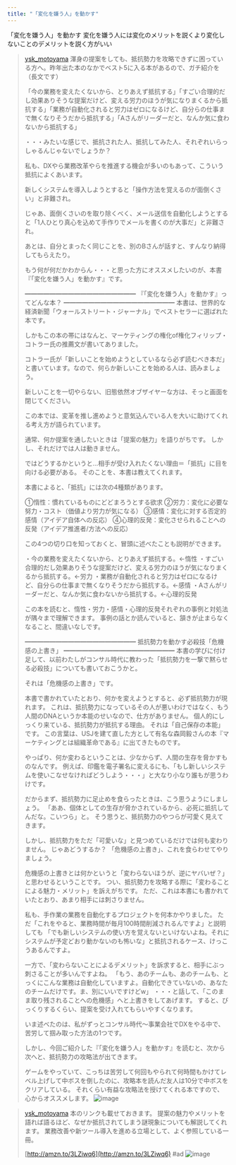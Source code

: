 ```yaml
---
title: "「変化を嫌う人」を動かす"
---
```



「変化を嫌う人」を動かす
変化を嫌う人には変化のメリットを説くより変化しないことのデメリットを説く方がいい

> [ysk_motoyama](https://twitter.com/ysk_motoyama/status/1780536730317459900/photo/1) 渾身の提案をしても、抵抗勢力を攻略できずに困っている方へ。昨年出た本のなかでベスト5に入る本があるので、ガチ紹介を（長文です）
>
>  「今の業務を変えたくないから、とりあえず抵抗する」「すごい合理的だし効果ありそうな提案だけど、変える労力のほうが気になりまくるから抵抗する」「業務が自動化されると労力はゼロになるけど、自分らの仕事まで無くなりそうだから抵抗する」「Aさんがリーダーだと、なんか気に食わないから抵抗する」
>
>  ・・・みたいな感じで、抵抗された人、抵抗してみた人、それぞれいらっしゃるんじゃないでしょうか？
>
>  私も、DXやら業務改革やらを推進する機会が多いのもあって、こういう抵抗によくあいます。
>
>  新しくシステムを導入しようとすると「操作方法を覚えるのが面倒くさい」と非難され。
>
>  じゃあ、面倒くさいのを取り除くべく、メール送信を自動化しようとすると「1人ひとり真心を込めて手作りでメールを書くのが大事だ」と非難され。
>
>  あとは、自分とまったく同じことを、別のBさんが話すと、すんなり納得してもらえたり。
>
>  もう何が何だかわからん・・・と思った方にオススメしたいのが、本書『「変化を嫌う人」を動かす』です。
>
>
>
>  ━━━━━━━━━━━━━━━━━━
>  『「変化を嫌う人」を動かす』ってどんな本？
>  ━━━━━━━━━━━━━━━━━━
>  本書は、世界的な経済新聞「ウォールストリート・ジャーナル」でベストセラーに選ばれた本です。
>
>  しかもこの本の帯にはなんと、マーケティングの権化of権化フィリップ・コトラー氏の推薦文が書いてありました。
>
>  コトラー氏が「新しいことを始めようとしているなら必ず読むべき本だ」と書いています。なので、何らか新しいことを始める人は、読みましょう。
>
>  新しいことを一切やらない、旧態依然オブザイヤーな方は、そっと画面を閉じてください。
>
>  この本では、変革を推し進めようと意気込んでいる人を大いに助けてくれる考え方が語られています。
>
>  通常、何か提案を通したいときは「提案の魅力」を語りがちです。
>  しかし、それだけでは人は動きません。
>
>  ではどうするかというと…相手が受け入れたくない理由＝「抵抗」に目を向ける必要がある。
>  そのことを、本書は教えてくれます。
>
>  本書によると、「抵抗」には次の4種類があります。
>
>  ①惰性：慣れているものにどどまろうとする欲求
>  ②労力：変化に必要な努力・コスト（価値より労力が気になる）
>  ③感情：変化に対する否定的感情（アイデア自体への反応）
>  ④心理的反発：変化させられることへの反発（アイデア推進者/方法への反応）
>
>  この4つの切り口を知っておくと、冒頭に述べたことも説明ができます。
>
>  ・今の業務を変えたくないから、とりあえず抵抗する。←惰性
>  ・すごい合理的だし効果ありそうな提案だけど、変える労力のほうが気になりまくるから抵抗する。←労力
>  ・業務が自動化されると労力はゼロになるけど、自分らの仕事まで無くなりそうだから抵抗する。←感情
>  ・Aさんがリーダーだと、なんか気に食わないから抵抗する。←心理的反発
>
>  この本を読むと、惰性・労力・感情・心理的反発それぞれの事例と対処法が隅々まで理解できます。
>  事例の話とか読んでいると、頷きが止まらなくなること、間違いなしです。
>
>  ━━━━━━━━━━━━━━━━━━
>  抵抗勢力を動かす必殺技「危機感の上書き」
>  ━━━━━━━━━━━━━━━━━━
>  本書の学びに付け足して、以前わたしがコンサル時代に教わった「抵抗勢力を一撃で黙らせる必殺技」についても書いておこうかと。
>
>  それは「危機感の上書き」です。
>
>  本書で書かれていたとおり、何かを変えようとすると、必ず抵抗勢力が現れます。
>  これは、抵抗勢力になっているその人が悪いわけではなく、もう人間のDNAというか本能のせいなので、仕方がありません。
>  個人的にしっくり来ている、抵抗勢力が抵抗する理由。
>  それは「自己保存の本能」です。
>  この言葉は、USJを建て直した方として有名な森岡毅さんの本『マーケティングとは組織革命である』に出てきたものです。
>
>  やっぱり、何か変わるということは、少なからず、人間の生存を脅かすものなんです。
>  例えば、印鑑を電子署名に変えるにも、「もし新しいシステムを使いこなせなければどうしよう・・・」と大なり小なり誰もが思うわけです。
>
>  だからまず、抵抗勢力に足止めを食らったときは、こう思うようにしましょう。
>  「ああ、個体としての生存が脅かされているから、必死に抵抗してんだな。こいつら」と。
>  そう思うと、抵抗勢力のやつらが可愛く見えてきます。
>
>  しかし、抵抗勢力をただ「可愛いな」と見つめているだけでは何も変わりません。
>  じゃあどうするか？
>  「危機感の上書き」、これを食らわせてやりましょう。
>
>  危機感の上書きとは何かというと「変わらないほうが、逆にヤバいぜ？」と思わせるということです。
>  つい、抵抗勢力を攻略する際に「変わることによる魅力・メリット」を訴えがちです。
>  ただ、これは本書にも書かれていたとおり、あまり相手には刺さりません。
>
>  私も、手作業の業務を自動化するプロジェクトを何本かやりました。
>  ただ「これをやると、業務時間が毎月100時間削減されるんですよ」と説明しても
>  「でも新しいシステムの使い方を覚えないといけないよね。それにシステムが予定どおり動かないのも怖いな」と抵抗されるケース、けっこうあるんですよ。
>
>  一方で、「変わらないことによるデメリット」を訴求すると、相手にぶっ刺さることが多いんですよね。
>  「もう、あのチームも、あのチームも、とっくにこんな業務は自動化していますよ。自動化できていないの、あなたのチームだけです。ま、別にいいですけどw」
>  ・・・と話して、「このまま取り残されることへの危機感」へと上書きをしてあげます。
>  すると、びっくりするくらい、提案を受け入れてもらいやすくなります。
>
>  いま述べたのは、私がずっとコンサル時代～事業会社でDXをやる中で、苦労して掴み取った方法の1つです。
>
>  しかし、今回ご紹介した『「変化を嫌う人」を動かす』を読むと、次から次へと、抵抗勢力の攻略法が出てきます。
>
>  ゲームをやっていて、こっちは苦労して何回もやられて何時間もかけてレベル上げして中ボスを倒したのに、攻略本を読んだ友人は10分で中ボスをクリアしている。
>  それくらい有益な攻略法を授けてくれる本ですので、心からオススメします。
>  ![image](https://pbs.twimg.com/media/GLWz9WibYAE0wzC?format=jpg&name=medium#.png)

> [ysk_motoyama](https://twitter.com/ysk_motoyama/status/1780536733165379703) 本のリンクも載せておきます。
>  提案の魅力やメリットを語れば語るほど、なぜか抵抗されてしまう謎現象についても解説してくれます。
>  業務改善や新ツール導入を進める立場として、よく参照している一冊。
>
>  [http://amzn.to/3LZiwq6](http://amzn.to/3LZiwq6) #ad
>  ![image](https://pbs.twimg.com/card_img/1783177149639450624/kHtjFA71?format=png&name=small#.png)



